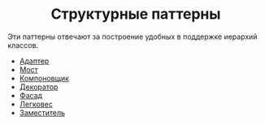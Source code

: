<h1 align="center">
   Структурные паттерны
</h1>

Эти паттерны отвечают за построение удобных в поддержке иерархий классов.

- [Адаптер](https://github.com/evilpeopletyranny/JavaDesignPatterns/tree/main/src/patterns/structural/adapter)
- [Мост](https://github.com/evilpeopletyranny/JavaDesignPatterns/tree/main/src/patterns/structural/bridge)
- [Компоновщик](https://github.com/evilpeopletyranny/JavaDesignPatterns/tree/main/src/patterns/structural/composite)
- [Декоратор](https://github.com/evilpeopletyranny/JavaDesignPatterns/tree/main/src/patterns/structural/decorator)
- [Фасад](https://github.com/evilpeopletyranny/JavaDesignPatterns/tree/main/src/patterns/structural/facade)
- [Легковес](https://github.com/evilpeopletyranny/JavaDesignPatterns/tree/main/src/patterns/structural/flyweight)
- [Заместитель](https://github.com/evilpeopletyranny/JavaDesignPatterns/tree/main/src/patterns/structural/proxy)